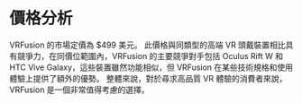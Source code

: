# 價格分析

VRFusion 的市場定價為 $499 美元。
此價格與同類型的高端 VR 頭戴裝置相比具有競爭力，在同價位範圍內，VRFusion 的主要競爭對手包括 Oculus Rift W 和 HTC Vive Galaxy，這些裝置雖然功能相似，但 VRFusion 在某些技術規格和使用體驗上提供了額外的優勢。
整體來說，對於尋求高品質 VR 體驗的消費者來說，VRFusion 是一個非常值得考慮的選擇。
